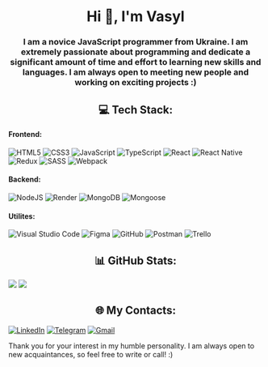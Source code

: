 <h1 align="center">Hi 👋, I'm Vasyl</h1>
<h3 align="center">I am a novice JavaScript programmer from Ukraine. I am extremely passionate about programming and dedicate a significant amount of time and effort to learning new skills and languages. I am always open to meeting new people and working on exciting projects :)</h3>

<h2 align="center"> 💻 Tech Stack: </h2>
<h4> Frontend: </h3>

![HTML5](https://img.shields.io/badge/html5-%23E34F26.svg?style=for-the-badge&logo=html5&logoColor=white) ![CSS3](https://img.shields.io/badge/css3-%231572B6.svg?style=for-the-badge&logo=css3&logoColor=white) ![JavaScript](https://img.shields.io/badge/javascript-%23323330.svg?style=for-the-badge&logo=javascript&logoColor=%23F7DF1E) ![TypeScript](https://img.shields.io/badge/typescript-%23007ACC.svg?style=for-the-badge&logo=typescript&logoColor=white) ![React](https://img.shields.io/badge/react-%2320232a.svg?style=for-the-badge&logo=react&logoColor=%2361DAFB) ![React Native](https://img.shields.io/badge/react_native-%2320232a.svg?style=for-the-badge&logo=react&logoColor=%2361DAFB) ![Redux](https://img.shields.io/badge/redux-%23593d88.svg?style=for-the-badge&logo=redux&logoColor=white) ![SASS](https://img.shields.io/badge/SASS-hotpink.svg?style=for-the-badge&logo=SASS&logoColor=white) ![Webpack](https://img.shields.io/badge/webpack-%238DD6F9.svg?style=for-the-badge&logo=webpack&logoColor=black) 

<h4> Backend: </h3>

![NodeJS](https://img.shields.io/badge/node.js-6DA55F?style=for-the-badge&logo=node.js&logoColor=white) ![Render](https://img.shields.io/badge/Render-%46E3B7.svg?style=for-the-badge&logo=render&logoColor=white)   ![MongoDB](https://img.shields.io/badge/MongoDB-%234ea94b.svg?style=for-the-badge&logo=mongodb&logoColor=white) ![Mongoose](https://img.shields.io/badge/Mongoose-gray?style=for-the-badge&logo=mongoose&logoColor=880000)

 <h4> Utilites: </h3>

![Visual Studio Code](https://img.shields.io/badge/Visual%20Studio%20Code-0078d7.svg?style=for-the-badge&logo=visual-studio-code&logoColor=white) ![Figma](https://img.shields.io/badge/figma-%23F24E1E.svg?style=for-the-badge&logo=figma&logoColor=white) ![GitHub](https://img.shields.io/badge/github-%23121011.svg?style=for-the-badge&logo=github&logoColor=white) ![Postman](https://img.shields.io/badge/Postman-FF6C37?style=for-the-badge&logo=postman&logoColor=white) ![Trello](https://img.shields.io/badge/Trello-%23026AA7.svg?style=for-the-badge&logo=Trello&logoColor=white)

<h2 align="center"> 📊 GitHub Stats:  </h2>

![](https://github-readme-stats.vercel.app/api?username=AlessioItaliano&theme=dark&hide_border=false&include_all_commits=false&count_private=true)
![](https://github-readme-stats.vercel.app/api/top-langs/?username=AlessioItaliano&theme=dark&hide_border=false&include_all_commits=false&count_private=true&layout=compact)

<h2 align="center">🌐 My Contacts: </h2>

<a href="https://www.linkedin.com/in/vasyl-lepish/" target="_blank">![LinkedIn](https://img.shields.io/badge/linkedin-%230077B5.svg?style=for-the-badge&logo=linkedin&logoColor=white)</a>
<a href="https://t.me/vasyl_lepish" target="_blank">![Telegram](https://img.shields.io/badge/Telegram-2CA5E0?style=for-the-badge&logo=telegram&logoColor=white)</a>
<a href="mailto:lepish.vasyl@gmail.com" target="_blank">![Gmail](https://img.shields.io/badge/Gmail-D14836?style=for-the-badge&logo=gmail&logoColor=white)</a>

Thank you for your interest in my humble personality. I am always open to new acquaintances, so feel free to write or call! :)
<!-- Proudly created with GPRM ( https://gprm.itsvg.in ) -->
